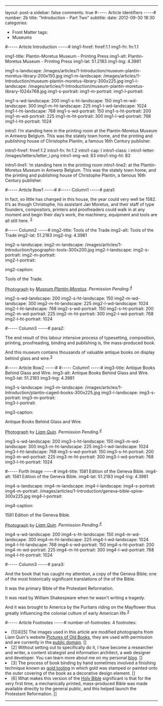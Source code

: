 ---

layout: post-a
sidebar: false
comments: true
#----- Article Identifiers -----#
number: 2b
title: "Introduction - Part Two"
subtitle: 
date: 2012-09-30 18:30
categories:
- Front Matter
tags:
- Museums

#----- Article Introduction -----#
img1-fnref: fnref:1.1
img1-fn: fn:1.1

img1-title: Plantin-Moretus Museum - Printing Press
img1-alt: Plantin-Moretus Museum - Printing Press
img1-lat: 51.2183
img1-lng: 4.3981

img1-s-landscape: /images/articles/1-Introduction/museum-plantin-moretus-library-200x150.jpg
img1-m-landscape: /images/articles/1-Introduction/museum-plantin-moretus-library-300x225.jpg
img1-l-landscape: /images/articles/1-Introduction/museum-plantin-moretus-library-1024x768.jpg
img1-s-portrait: 
img1-m-portrait: 
img1-l-portrait: 

img1-s-wd-landscape: 200
img1-s-ht-landscape: 150
img1-m-wd-landscape: 300
img1-m-ht-landscape: 225
img1-l-wd-landscape: 1024
img1-l-ht-landscape: 768
img1-s-wd-portrait: 150
img1-s-ht-portrait: 200
img1-m-wd-portrait: 225
img1-m-ht-portrait: 300
img1-l-wd-portrait: 768
img1-l-ht-portrait: 1024

intro1: I’m standing here in the printing room at the Plantin-Moretus Museum in Antwerp Belgium. This was the stately town home, and the printing and publishing house of Christophe Plantin, a famous 16th Century publisher.

intro1-fnref: fnref:1.2
intro1-fn: fn:1.2
intro1-cap: I
intro1-class: i
intro1-letter: /images/letters/letter_i.png
intro1-img-wd: 83
intro1-img-ht: 83

intro1-line1: ’m standing here in the printing room
intro1-line2: at the Plantin-Moretus Museum in Antwerp Belgium. This was the stately town home, and the printing and publishing house of Christophe Plantin, a famous 16th Century publisher.


#----- Article Row1 -----#
#----- Column1 -----#
para1: <p id="fnref:1.3">In fact, so little has changed in this house, the year could very well be 1582. It’s as though Christophe, his assistant Jan Moretus, and their staff of type founders, compositors, printers and proofreaders could walk in at any moment and begin their day’s work, the machinery, equipment and tools are all still here. <sup class="footnote"><a href="#fn:1.3" rel="tooltip">3</a></sup></p>

#----- Column2 -----#
img2-title: Tools of the Trade
img2-alt: Tools of the Trade
img2-lat: 51.2183
img2-lng: 4.3981

img2-s-landscape:
img2-m-landscape: /images/articles/1-Introduction/typographic-tools-300x200.jpg
img2-l-landscape:
img2-s-portrait:
img2-m-portrait: 	
img2-l-portrait:

img2-caption: <p class="label">Tools of the Trade.</p><p><abbr class="type" title="Tools of the Trade.">Photograph</abbr> by <cite> <a href="http://www.museumplantinmoretus.be/Plantin-Moretus-NL/PlantinMoretus-NL/Startpagina-Plantin-Moretus-NL-Museum-Plantin-MoretusPrentenkabinet/Startpagina-Plantin-Moretus-NL-Museum-Plantin-MoretusPrentenkabinet-Collectie/Typografische-collectie.html?vergroten=1">Museum Plantin-Moretus</a>. Permission Pending.<sup id="fnref:1.4" class="footnote"><a href="#fn:1.4">4</a></sup></cite></p>

img2-s-wd-landscape: 200
img2-s-ht-landscape: 150
img2-m-wd-landscape: 300
img2-m-ht-landscape: 225
img2-l-wd-landscape: 1024
img2-l-ht-landscape: 768
img2-s-wd-portrait: 150
img2-s-ht-portrait: 200
img2-m-wd-portrait: 225
img2-m-ht-portrait: 300
img2-l-wd-portrait: 768
img2-l-ht-portrait: 1024

#----- Column3 -----#
para2: <p id="fnref:1.3">The end result of this labour intensive process of typesetting, composition, printing, proofreading, binding and publishing is, the mass-produced book.</p><p>And this museum contains thousands of valuable antique books on display behind glass and wire.<sup class="footnote"><a href="#fn:1.3" rel="tooltip">3</a></sup></p>


#----- Article Row2 -----#
#----- Column1 -----#
img3-title: Antique Books Behind Glass and Wire.
img3-alt: Antique Books Behind Glass and Wire.
img3-lat: 51.2183
img3-lng: 4.3981

img3-s-landscape:
img3-m-landscape: /images/articles/1-Introduction/plantin-caged-books-300x225.jpg
img3-l-landscape:
img3-s-portrait:
img3-m-portrait:	
img3-l-portrait:

img3-caption: <p class="label">Antique Books Behind Glass and Wire.</p><p><abbr class="type" title="Antique Books Behind Glass and Wire.">Photograph</abbr> by <cite> <a href="http://barefootliam-stock.deviantart.com/art/Plantin-Caged-Books-01-105444732">Liam Quin</a>. Permission Pending.<sup id="fnref:1.4" class="footnote"><a href="#fn:1.4">4</a></sup></cite></p>

img3-s-wd-landscape: 200
img3-s-ht-landscape: 150
img3-m-wd-landscape: 300
img3-m-ht-landscape: 225
img3-l-wd-landscape: 1024
img3-l-ht-landscape: 768
img3-s-wd-portrait: 150
img3-s-ht-portrait: 200
img3-m-wd-portrait: 225
img3-m-ht-portrait: 300
img3-l-wd-portrait: 768
img3-l-ht-portrait: 1024

#----- Forth Image -----#
img4-title: 1581 Edition of the Geneva Bible.
img4-alt: 1581 Edition of the Geneva Bible.
img4-lat: 51.2183
img4-lng: 4.3981

img4-s-landscape:
img4-m-landscape: 
img4-l-landscape:
img4-s-portrait:
img4-m-portrait: /images/articles/1-Introduction/geneva-bible-spine-300x225.jpg
img4-l-portrait:

img4-caption: <p class="label">1581 Edition of the Geneva Bible.</p><p><abbr class="type" title="1581 Edition of the Geneva Bible.">Photograph</abbr> by <cite> <a href="http://barefootliam-stock.deviantart.com/art/Plantin-Caged-Books-01-105444732">Liam Quin</a>. Permission Pending.<sup id="fnref:1.4" class="footnote"><a href="#fn:1.4">4</a></sup></cite></p>

img4-s-wd-landscape: 200
img4-s-ht-landscape: 150
img4-m-wd-landscape: 300
img4-m-ht-landscape: 225
img4-l-wd-landscape: 1024
img4-l-ht-landscape: 768
img4-s-wd-portrait: 150
img4-s-ht-portrait: 200
img4-m-wd-portrait: 225
img4-m-ht-portrait: 300
img4-l-wd-portrait: 768
img4-l-ht-portrait: 1024

#----- Column3 -----#
para3: <p id="fnref:1.3">And the book that has caught my attention, a copy of the Geneva Bible; one of the most historically significant translations of the of the Bible.</p><p>It was the primary Bible of the Protestant Reformation.</p><p>It was read by William Shakespeare when he wasn't writing a tragedy.</p><p>And it was brought to America by the Puritans riding on the Mayflower thus greatly influencing the colonial culture of early American life.<sup class="footnote"><a href="#fn:1.3" rel="tooltip">3</a></sup></p>


#----- Article Footnotes -----#
number-of-footnotes: 4
footnotes: <li id="fn:1.1">[1][4][5] The images used in this article are modified photographs from Liam Quin's website <a href="http://www.fromoldbooks.org/Geneva/" title="Pictures of Old Books">Pictures of Old Books</a>, they are used with permission and are currently in the <a href="http://en.wikipedia.org/wiki/Wikipedia:Public_domain" title="Public Domain" target="_blank">public domain</a>. <a href="#fnref:1.1" class="arrow">[<i class="icon-arrow-up"></i>]</a></li><li id="fn:1.2">[2] Without setting out to specifically do it, I have become a researcher and writer, a content strategist and information architect, a web designer and developer. You can learn more about me on my personal <a href="http://www.schipperius.com" title="Schipperius">blog</a>. <a href="#fnref:1.2" class="arrow">[<i class="icon-arrow-up"></i>]</a></li><li id="fn:1.3">[3] The process of book binding by hand sometimes involved a finishing technique known as <a href="http://libweb5.princeton.edu/visual_materials/hb/cases/goldtooling/index.html" title="Hand Bookbinding">gold tooling</a> in which gold was stamped or painted onto the outer covering of the book as a decorative design element. <a href="#fnref:1.3" class="arrow">[<i class="icon-arrow-up"></i>]</a></li><li id="fn:1.6">[6] What makes this version of the <a href="http://en.wikipedia.org/wiki/Geneva_Bible" title="Geneva Bible article from Wikipedia">Holy Bible</a> significant is that for the very first time, a mechanically printed, mass-produced Bible was made available directly to the general public, and this helped launch the Protestant Reformation. <a href="#fnref:1.6" class="arrow">[<i class="icon-arrow-up"></i>]</a></li>

---